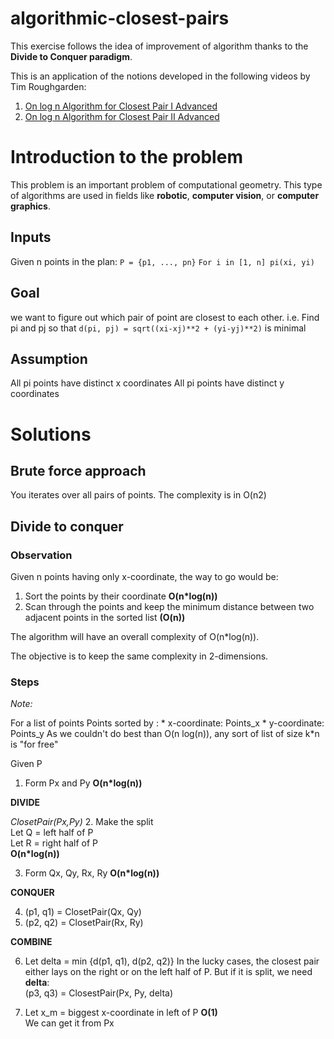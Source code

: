# algorithmic-closest-pairs

This exercise follows the idea of improvement of algorithm thanks to the **Divide to Conquer paradigm**.

This is an application of the notions developed in the following videos by Tim Roughgarden:
1. [On log n Algorithm for Closest Pair I Advanced](https://www.youtube.com/watch?v=3pUOv_ocJyA&list=PLXFMmlk03Dt7Q0xr1PIAriY5623cKiH7V&index=18)
2. [On log n Algorithm for Closest Pair II Advanced](https://www.youtube.com/watch?v=7tiafUFrlBw&list=PLXFMmlk03Dt7Q0xr1PIAriY5623cKiH7V&index=18)

# Introduction to the problem

This problem is an important problem of computational geometry. This type of algorithms are used in fields like **robotic**, **computer vision**, or **computer graphics**.

## Inputs

Given n points in the plan: 
```P = {p1, ..., pn}```
```For i in [1, n] pi(xi, yi)```

## Goal

we want to figure out which pair of point are closest to each other.
i.e. Find pi and pj so that 
```d(pi, pj) = sqrt((xi-xj)**2 + (yi-yj)**2)```
is minimal

## Assumption

All pi points have distinct x coordinates
All pi points have distinct y coordinates

# Solutions

## Brute force approach

You iterates over all pairs of points. The complexity is in O(n2)

## Divide to conquer

### Observation

Given n points having only x-coordinate, the way to go would be:
1. Sort the points by their coordinate **O(n*log(n))**
2. Scan through the points and keep the minimum distance between two adjacent points in the sorted list **(O(n))**

The algorithm will have an overall complexity of O(n*log(n)).

The objective is to keep the same complexity in 2-dimensions.

### Steps

*Note:*

For a list of points Points sorted by :
    * x-coordinate: Points_x
    * y-coordinate: Points_y
As we couldn't do best than O(n log(n)), any sort of list of size k*n is "for free"

Given P
1. Form Px and Py  **O(n*log(n))**

**DIVIDE**

*ClosetPair(Px,Py)*
2. Make the split <br>
Let Q = left half of P<br> 
Let R = right half of  P<br>  **O(n*log(n))**

3. Form Qx, Qy, Rx, Ry  **O(n*log(n))**

**CONQUER**

4. (p1, q1) = ClosetPair(Qx, Qy)
5. (p2, q2) = ClosetPair(Rx, Ry)

**COMBINE**

6. Let delta = min {d(p1, q1), d(p2, q2)}
In the lucky cases, the closest pair either lays on the right or on the left half of P. But if it is split, we need **delta**: <br>
(p3, q3) = ClosestPair(Px, Py, delta)

7. Let x_m = biggest x-coordinate in left of P  **O(1)** <br>
We can get it from Px









